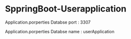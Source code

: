 # SppringBoot-Userapplication


Application.porperties Databse port : 3307 

Application.porperties Databse name : userApplication
